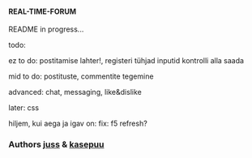 #### REAL-TIME-FORUM    
    
README in progress...   
    
todo:   

ez to do: postitamise lahter!, registeri tühjad inputid kontrolli alla saada   

mid to do: postituste, commentite tegemine      

advanced: chat, messaging, like&dislike       


later: css  


hiljem, kui aega ja igav on: 
fix: f5 refresh?    


### Authors [juss](https://01.kood.tech/git/juss) & [kasepuu](https://01.kood.tech/git/kasepuu) 